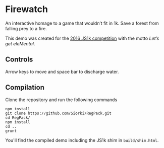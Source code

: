 # Firewatch

An interactive homage to a game that wouldn’t fit in 1k. Save a forest from falling prey to a fire.

This demo was created for the [2016 JS1k competition](http://js1k.com/2016-elemental/) with the motto *Let’s get eleMental*.

## Controls

Arrow keys to move and space bar to discharge water.

## Compilation

Clone the repository and run the following commands

```
npm install
git clone https://github.com/Siorki/RegPack.git
cd RegPack/
npm install
cd ..
grunt
```

You'll find the compiled demo including the JS1k shim in `build/shim.html`.

